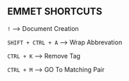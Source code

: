 ## EMMET SHORTCUTS
`!` --> Document Creation

`SHIFT + CTRL + A` --> Wrap Abbrevation

`CTRL + K` --> Remove Tag

`CTRL + M` --> GO To Matching Pair